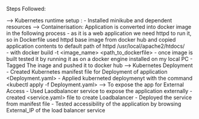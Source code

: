 Steps Followed:

--> Kubernetes runtime setup :
    - Installed minikube and dependent resources 
--> Containerisation:
     Application is converted into docker image in the following process
    - as it is a web application we need httpd to run it, so in Dockerfile used httpd base image from docker hub and copied application         contents to default path of httpd /usr/local/apache2/htdocs/        
    - with docker build -t <image_name> <path_to_dockerfile>
    - once image is built tested it by running it as on a docker engine installed on my local PC
    - Tagged The inage and pushed it to docker hub
--> Kubernetes Deployment
    - Created Kubernetes manifest file for Deployment of application <Deployment.yaml>
    - Applied kuberneted deploymenyt with the command <kubectl apply -f Deployment.yaml>
--> To expose the app for External Access
     - Used Laodbalancer service to expose the application externally
     - created <service.yaml> file to create Loadbalancer
     - Deployed the service from manifest file
     - Tested accessibility of the application by browsing External_IP of the load balancer service  
